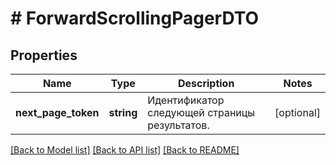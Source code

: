 # # ForwardScrollingPagerDTO

## Properties

Name | Type | Description | Notes
------------ | ------------- | ------------- | -------------
**next_page_token** | **string** | Идентификатор следующей страницы результатов. | [optional]

[[Back to Model list]](../../README.md#models) [[Back to API list]](../../README.md#endpoints) [[Back to README]](../../README.md)
